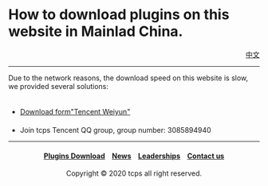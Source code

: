 <style>
h1 {text-align: center;}
h4 {text-align: center;}
h3 {text-align: center;}
p {text-align: center;}
</style>
<style type="text/css">
  #left{
        text-align:left;
  }
  #right{
        text-align:right;
  }
</style>

<h1><div id="left">How to download plugins on this website in Mainlad China.</div></h1>
<div id="right"><a href="/plugins/download/cn">中文</a></div>
<hr>
<div id="left">Due to the network reasons, the download speed on this website is slow, we provided several solutions:<br>
<ul>
　<li><a href="jump/weiyun-download">Download form"Tencent Weiyun"</a></li>
　<li>Join tcps Tencent QQ group, group number: 3085894940</li>
</ul>
<hr>
<h4><a href="/plugins/download">Plugins Download</a>&emsp;<a href="/news">News</a>&emsp;<a href="/leaderships">Leaderships</a>&emsp;<a href="/contact">Contact us</a></h4>
  <p>Copyright © 2020 tcps all right reserved.</p>
